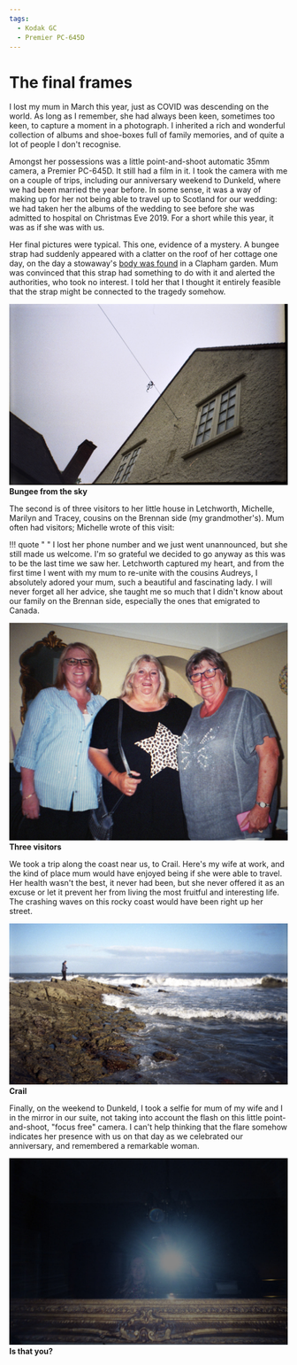 ```yaml
---
tags:
  - Kodak GC
  - Premier PC-645D
---
```

# The final frames

I lost my mum in March this year, just as COVID was descending on the world. As long as I remember, she had always been keen, sometimes too keen, to capture a moment in a photograph. I inherited a rich and wonderful collection of albums and shoe-boxes full of family memories, and of quite a lot of people I don't recognise.

Amongst her possessions was a little point-and-shoot automatic 35mm camera, a Premier PC-645D. It still had a film in it. I took the camera with me on a couple of trips, including our anniversary weekend to Dunkeld, where we had been married the year before. In some sense, it was a way of making up for her not being able to travel up to Scotland for our wedding: we had taken her the albums of the wedding to see before she was admitted to hospital on Christmas Eve 2019. For a short while this year, it was as if she was with us.

Her final pictures were typical. This one, evidence of a mystery. A bungee strap had suddenly appeared with a clatter on the roof of her cottage one day, on the day a stowaway's [body was found](https://www.bbc.co.uk/news/uk-england-london-48830212) in a Clapham garden. Mum was convinced that this strap had something to do with it and alerted the authorities, who took no interest. I told her that I thought it entirely feasible that the strap might be connected to the tragedy somehow.

![](/img/Kodak-GC-400-20201108_09280128.jpg)
**Bungee from the sky**

The second is of three visitors to her little house in Letchworth, Michelle, Marilyn and Tracey, cousins on the Brennan side (my grandmother's). Mum often had visitors; Michelle wrote of this visit:

!!! quote " "
    I lost her phone number and we just went unannounced, but she still made us welcome. I'm so grateful we decided to go anyway as this was to be the last time we saw her. Letchworth captured my heart, and from the first time I went with my mum to re-unite with the cousins Audreys, I absolutely adored your mum, such a beautiful and fascinating lady. I will never forget all her advice, she taught me so much that I didn't know about our family on the Brennan side, especially the ones that emigrated to Canada.

![](/img/Kodak-GC-400-20201108_09232103.jpg)
**Three visitors**

We took a trip along the coast near us, to Crail. Here's my wife at work, and the kind of place mum would have enjoyed being if she were able to travel. Her health wasn't the best, it never had been, but she never offered it as an excuse or let it prevent her from living the most fruitful and interesting life. The crashing waves on this rocky coast would have been right up her street.

![](/img/Kodak-GC-400-20201108_09413090.jpg)
**Crail**

Finally, on the weekend to Dunkeld, I took a selfie for mum of my wife and I in the mirror in our suite, not taking into account the flash on this little point-and-shoot, "focus free" camera. I can't help thinking that the flare somehow indicates her presence with us on that day as we celebrated our anniversary, and remembered a remarkable woman.

![](/img/Kodak-GC-400-20201108_09460354.jpg)
**Is that you?**